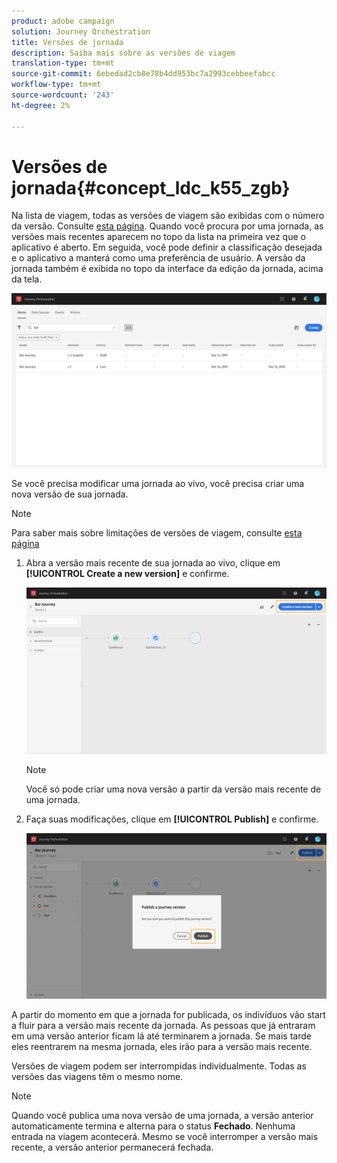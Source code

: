```yaml
---
product: adobe campaign
solution: Journey Orchestration
title: Versões de jornada
description: Saiba mais sobre as versões de viagem
translation-type: tm+mt
source-git-commit: 6ebedad2cb8e78b4dd953bc7a2993cebbeefabcc
workflow-type: tm+mt
source-wordcount: '243'
ht-degree: 2%

---
```



# Versões de jornada{#concept_ldc_k55_zgb}

Na lista de viagem, todas as versões de viagem são exibidas com o número da versão. Consulte [esta página](../building-journeys/using-the-journey-designer.md). Quando você procura por uma jornada, as versões mais recentes aparecem no topo da lista na primeira vez que o aplicativo é aberto. Em seguida, você pode definir a classificação desejada e o aplicativo a manterá como uma preferência de usuário. A versão da jornada também é exibida no topo da interface da edição da jornada, acima da tela.

![](../assets/journeyversions1.png)

Se você precisa modificar uma jornada ao vivo, você precisa criar uma nova versão de sua jornada.

>[!NOTE]
>
>Para saber mais sobre limitações de versões de viagem, consulte [esta página](../about/limitations.md#journey-versions-limitations)

1. Abra a versão mais recente de sua jornada ao vivo, clique em **[!UICONTROL Create a new version]** e confirme.

   ![](../assets/journeyversions2.png)

   >[!NOTE]
   >
   >Você só pode criar uma nova versão a partir da versão mais recente de uma jornada.

1. Faça suas modificações, clique em **[!UICONTROL Publish]** e confirme.

   ![](../assets/journeyversions3.png)

A partir do momento em que a jornada for publicada, os indivíduos vão start a fluir para a versão mais recente da jornada. As pessoas que já entraram em uma versão anterior ficam lá até terminarem a jornada. Se mais tarde eles reentrarem na mesma jornada, eles irão para a versão mais recente.

Versões de viagem podem ser interrompidas individualmente. Todas as versões das viagens têm o mesmo nome.

>[!NOTE]
>
>Quando você publica uma nova versão de uma jornada, a versão anterior automaticamente termina e alterna para o status **Fechado**. Nenhuma entrada na viagem acontecerá. Mesmo se você interromper a versão mais recente, a versão anterior permanecerá fechada.
